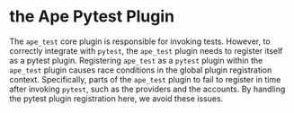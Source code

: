 # the Ape Pytest Plugin

The `ape_test` core plugin is responsible for invoking tests.
However, to correctly integrate with `pytest`, the `ape_test` plugin needs to register itself as a pytest plugin.
Registering `ape_test` as a `pytest` plugin within the `ape_test` plugin causes race conditions in the global plugin registration context.
Specifically, parts of the `ape_test` plugin to fail to register in time after invoking `pytest`, such as the providers and the accounts.
By handling the pytest plugin registration here, we avoid these issues.
